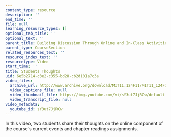 ```yaml
---
content_type: resource
description: ''
end_time: ''
file: null
learning_resource_types: []
optional_tab_title: ''
optional_text: ''
parent_title: Building Discussion Through Online and In-Class Activities
parent_type: CourseSection
related_resources_text: ''
resource_index_text: ''
resourcetype: Video
start_time: ''
title: Students Thoughts
uid: 6e5b2714-c3e2-c355-bd28-cb2d101a7c3a
video_files:
  archive_url: http://www.archive.org/download/MIT11.124F11/MIT11_124F11_Student_Thoughts_300k.mp4
  video_captions_file: null
  video_thumbnail_file: https://img.youtube.com/vi/sY3ut7JjRCw/default.jpg
  video_transcript_file: null
video_metadata:
  youtube_id: sY3ut7JjRCw
---
```


In this video, two students share their thoughts on the online component of the course's current events and chapter readings assignments.